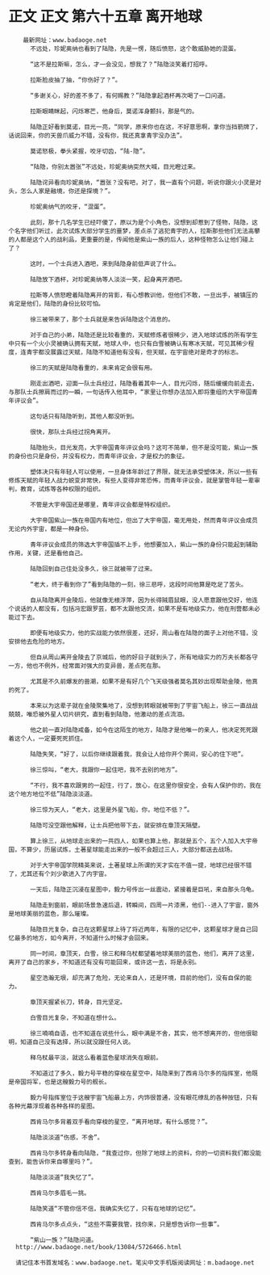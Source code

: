 # 正文 正文 第六十五章 离开地球
        最新网址：www.badaoge.net
          不远处，珍妮奥纳也看到了陆隐，先是一愣，随后愤怒，这个敢威胁她的混蛋。
      
          “这不是拉斯嘛，怎么，才一会没见，想我了？”陆隐淡笑着打招呼。
      
          拉斯脸皮抽了抽，“你伤好了？”。
      
          “多谢关心，好的差不多了，有何赐教？”陆隐拿起酒杯再次喝了一口问道。
      
          拉斯眼睛眯起，闪烁寒芒，他身后，莫诺浑身颤抖，那是气的。
      
          陆隐正好看到莫诺，目光一亮，“同学，原来你也在这，不好意思啊，拿你当挡箭牌了，话说回来，你的天兽爪威力不错，没有你，我还真拿青宇没办法”。
      
          莫诺怒极，拳头紧握，咬牙切齿，“陆-隐”。
      
          “陆隐，你别太嚣张”不远处，珍妮奥纳突然大喊，目光瞪过来。
      
          陆隐诧异看向珍妮奥纳，“嚣张？没有吧，对了，我一直有个问题，听说你跟火小灵是对头，怎么人家是融境，你还是探境？”。
      
          珍妮奥纳气的咬牙，“混蛋”。
      
          此刻，那十几名学生已经吓傻了，原以为是个小角色，没想到却惹到了怪物，陆隐，这个名字他们听过，此次试炼大部分学生的噩梦，差点杀了逃犯青宇的人，拉斯那些他们无法高攀的人都是这个人的战利品，更重要的是，传闻他是紫山一族的后人，这种怪物怎么让他们碰上了？
      
          这时，一个士兵进入酒吧，来到陆隐身前低声说了什么。
      
          陆隐放下酒杯，对珍妮奥纳等人淡淡一笑，起身离开酒吧。
      
          拉斯等人愤怒瞪着陆隐离开的背影，有心想教训他，但他们不敢，一旦出手，被镇压的肯定是他们，陆隐的身份比较可怕。
      
          徐三被带来了，那个士兵就是来告诉陆隐这个消息的。
      
          对于自己的小弟，陆隐还是比较看重的，天赋修炼者很稀少，进入地球试炼的所有学生中只有一个火小灵被确认拥有天赋，地球人中，也只有白雪被确认有寒冰天赋，可见其稀少程度，连青宇都没展露过天赋，陆隐不知道他有没有，但天赋，在宇宙绝对是奇才的标志。
      
          徐三的天赋是陆隐看重的，未来肯定会很有用。
      
          刚走出酒吧，迎面一队士兵经过，陆隐看着其中一人，目光闪烁，随后缓缓向前走去，与那队士兵擦肩而过的一瞬，一句话传入他耳中，“家里让你想办法加入即将重组的大宇帝国青年评议会”。
      
          这句话只有陆隐听到，其他人都没听到。
      
          很快，那队士兵经过拐角离开。
      
          陆隐抬头，目光发亮，大宇帝国青年评议会吗？这可不简单，但不是没可能，紫山一族的身份也只是身份，并没有权力，而青年评议会，才是权力的象征。
      
          塑体决只有年轻人可以使用，一旦身体年龄过了界限，就无法承受塑体决，所以一些有修炼天赋的年轻人战力蜕变非常快，有些人变得非常恐怖，而青年评议会，就是掌管年轻一辈审判，教育，试炼等各种权限的组织。
      
          不管是大宇帝国还是哪里，青年评议会都是特权组织。
      
          大宇帝国紫山一族在帝国内有地位，但出了大宇帝国，毫无用处，然而青年评议会成员无论内外宇宙，都是一种身份。
      
          青年评议会成员的筛选大宇帝国插不上手，他想要加入，紫山一族的身份只能起到辅助作用，关键，还是看他自己。
      
          陆隐回到自己住处没多久，徐三就被带了过来。
      
          “老大，终于看到你了”看到陆隐的一刻，徐三悲呼，这段时间他算是吃足了苦头。
      
          自从陆隐离开金陵后，他就像无根浮萍，因为长得贼眉鼠眼，没人愿意跟他交好，他连个说话的人都没有，包括冯宏跟罗芸，都不太跟他交流，如果不是有地级实力，他在刑营都未必能过下去。
      
          即便有地级实力，他的实战能力依然很差，还好，周山看在陆隐的面子上对他不错，没安排他去危险的地方。
      
          但自从周山离开金陵去了京城后，他的好日子就到头了，所有地级实力的万夫长都各守一方，他也不例外，经常面对强大的变异兽，差点死在那。
      
          尤其是不久前爆发的兽潮，如果不是有好几个飞天级强者莫名其妙出现帮助金陵，他真的死了。
      
          本来以为这辈子就在金陵聚集地了，没想到转眼就被带到了宇宙飞船上，徐三一直战战兢兢，唯恐被外星人切片研究，直到看到陆隐，他激动的差点流泪。
      
          他之前一直对陆隐戒备，如今在这陌生的地方，陆隐才是他唯一的亲人，他决定死死跟着这个人，一定要死死抓住。
      
          陆隐失笑，“好了，以后你继续跟着我，我会让人给你开个房间，安心的住下吧”。
      
          徐三惊叫，“老大，我跟你一起住吧，我不去别的地方”。
      
          “不行，我不喜欢跟男的一起住，行了，放心，在这里你很安全，会有人保护你的，我在这个地方地位不低”陆隐淡淡道。
      
          徐三惊为天人，“老大，这里是外星飞船，你，地位不低？”。
      
          陆隐可没空跟他解释，让士兵把他带下去，就安排在章顶天隔壁。
      
          算上徐三，从地球走出来的一共四人，如果也算上他，那就是五个，五个人加入大宇帝国，不算少，历届试炼，土著星球能走出来的一般不会超过三人，大部分都送去战场。
      
          对于大宇帝国学院精英来说，土著星球上所谓的天才实在不值一提，地球已经很不错了，尤其还有个刘少歌进入了内宇宙。
      
          一天后，陆隐正沉浸在星图中，毅力号传出一丝震动，紧接着是巨吼，来自那头乌龟。
      
          陆隐走到窗前，眼前场景急速后退，转瞬间，四周一片漆黑，他们--进入了宇宙，窗外是地球美丽的蓝色，那么璀璨。
      
          陆隐目光复杂，自己在这颗星球上待了将近两年，有限的记忆中，这颗星球才是自己回忆最多的地方，如今离开，不知道什么时候才会回来。
      
          同一时间，章顶天，白雪，徐三和释乌杖都望着地球美丽的蓝色，他们，离开了这里，离开了自己的家乡，不知道还有没有可能回来，或许这一去，将是永别。
      
          星空浩瀚无垠，却充满了危险，无论来自人，还是环境，目前的他们，没有自保的能力。
      
          章顶天握紧长刀，转身，目光坚定。
      
          白雪目光复杂，不知道在想什么。
      
          徐三喃喃自语，也不知道在说些什么，眼中满是不舍，其实，他不想离开的，但他很聪明，知道自己没有选择，所以就没跟任何人说。
      
          释乌杖最平淡，就这么看着蓝色星球消失在眼前。
      
          不知道过了多久，毅力号平稳的穿梭在星空中，陆隐来到了西肯马尔多的指挥室，他既是帝国将军，也是这艘毅力号的舰长。
      
          毅力号指挥室位于这艘宇宙飞船最上方，内饰很普通，没有眼花缭乱的各种按钮，只有各种光幕浮现着各种各样的星图。
      
          西肯马尔多背着双手看向穿梭的星空，“离开地球，有什么感觉？”。
      
          陆隐淡淡道“伤感，不舍”。
      
          西肯马尔多转身看向陆隐，“我查过你，但除了地球上的资料，你的一切资料我们都没能查到，能告诉你来自哪里吗？”。
      
          陆隐淡淡道“我失忆了”。
      
          西肯马尔多眉毛一挑。
      
          陆隐笑道“不管你信不信，我确实失忆了，只有在地球的记忆”。
      
          西肯马尔多点点头，“这些不需要我管，找你来，只是想告诉你一些事”。
      
          “紫山一族？”陆隐问道。
      http://www.badaoge.net/book/13084/5726466.html
      
      请记住本书首发域名：www.badaoge.net。笔尖中文手机版阅读网址：m.badaoge.net